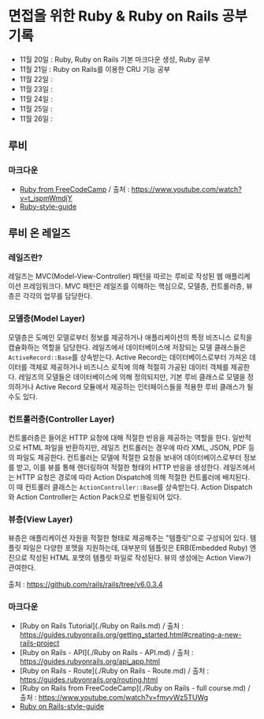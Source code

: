# 면접을 위한 Ruby & Ruby on Rails 공부 기록

- 11월 20일 : Ruby, Ruby on Rails 기본 마크다운 생성, Ruby 공부
- 11월 21일 : Ruby on Rails를 이용한 CRU 기능 공부
- 11월 22일 : 
- 11월 23일 :
- 11월 24일 : 
- 11월 25일 : 
- 11월 26일 :  



## 루비

### 마크다운

- [Ruby from FreeCodeCamp](./Ruby.md) / 출처 : https://www.youtube.com/watch?v=t_ispmWmdjY
- [Ruby-style-guide](https://github.com/dalzony/ruby-style-guide/blob/master/README-koKR.md)



## 루비 온 레일즈

### 레일즈란?

레일즈는 MVC(Model-View-Controller) 패턴을 따르는 루비로 작성된 웹 애플리케이션 프레임워크다. MVC 패턴은 레일즈를 이해하는 핵심으로, 모델층, 컨트롤러층, 뷰층은 각각의 업무를 담당한다.



### 모델층(Model Layer)

모델층은 도메인 모델로부터 정보를 제공하거나 애플리케이션의 특정 비즈니스 로직을 캡슐화하는 역할을 담당한다. 레일즈에서 데이터베이스에 저장되는 모델 클래스들은 `ActiveRecord::Base`를 상속받는다. Active Record는 데이터베이스로부터 가져온 데이터를 객체로 제공하거나 비즈니스 로직에 의해 적절히 가공된 데이터 객체를 제공한다. 레일즈의 모델들은 데이터베이스에 의해 정의되지만,  기본 루비 클래스로 모델을 정의하거나 Active Record 모듈에서 제공하는 인터페이스들을 적용한 루비 클래스가 될 수도 있다.



### 컨트롤러층(Controller Layer)

컨트롤러층은 들어온 HTTP 요청에 대해 적절한 반응을 제공하는 역할을 한다. 일반적으로 HTML 파일을 반환하지만, 레일즈 컨트롤러는 경우에 따라 XML, JSON, PDF 등의 파일도 제공한다. 컨트롤러는 모델에 적절한 요청을 보내어 데이터베이스로부터 정보를 받고, 이를 뷰를 통해 렌더링하여 적절한 형태의 HTTP 반응을 생성한다. 레일즈에서는 HTTP 요청은 경로에 따라 Action Dispatch에 의해 적절한 컨트롤러에 배치된다. 이 때 컨트롤러 클래스는 `ActionController::Base`를 상속받는다. Action Dispatch와 Action Controller는 Action Pack으로 번들링되어 있다.



### 뷰층(View Layer)

뷰층은 애플리케이션 자원을 적절한 형태로 제공해주는 "템플릿"으로 구성되어 있다. 템플릿 파일은 다양한 포맷을 지원하는데, 대부분의 템플릿은 ERB(Embedded Ruby) 엔진으로 작성된 HTML 포맷의 템플릿 파일로 작성된다. 뷰의 생성에는 Action View가 관여한다.



출처 : https://github.com/rails/rails/tree/v6.0.3.4

### 마크다운

- [Ruby on Rails Tutorial](./Ruby on Rails.md) / 출처 : https://guides.rubyonrails.org/getting_started.html#creating-a-new-rails-project
- [Ruby on Rails - API](./Ruby on Rails - API.md) / 출처 : https://guides.rubyonrails.org/api_app.html
- [Ruby on Rails - Route](./Ruby on Rails - Route.md) / 출처 : https://guides.rubyonrails.org/routing.html
- [Ruby on Rails from FreeCodeCamp](./Ruby on Rails - full course.md) / 출처 : https://www.youtube.com/watch?v=fmyvWz5TUWg
- [Ruby on Rails-style-guide](https://github.com/pureugong/rails-style-guide/blob/master/README-koKR.md#activerecord)

